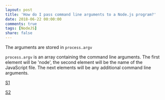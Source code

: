 ```yaml
---
layout: post
title: 'How do I pass command line arguments to a Node.js program?'
date: 2018-06-22 00:00:00
comments: true
tags: [NodeJS]
share: false
---
```

The arguments are stored in `process.argv`

`process.argv` is an array containing the command line arguments. The first element will be 'node', the second element will be the name of the JavaScript file. The next elements will be any additional command line arguments.

[S1](https://stackoverflow.com/questions/4351521/how-do-i-pass-command-line-arguments-to-a-node-js-program)

[S2](https://nodejs.org/docs/latest/api/process.html#process_process_argv)
